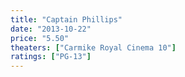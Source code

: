 ```yaml
---
title: "Captain Phillips"
date: "2013-10-22"
price: "5.50"
theaters: ["Carmike Royal Cinema 10"]
ratings: ["PG-13"]
---
```

